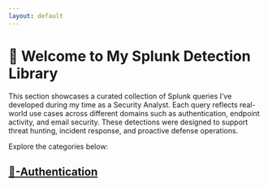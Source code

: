 ```yaml
---
layout: default
---
```


# 👋 Welcome to My Splunk Detection Library

This section showcases a curated collection of Splunk queries I’ve developed during my time as a Security Analyst. Each query reflects real-world use cases across different domains such as authentication, endpoint activity, and email security. These detections were designed to support threat hunting, incident response, and proactive defense operations.

Explore the categories below:

## [🔐-Authentication](./projects/Splunk/Authentication.html)
